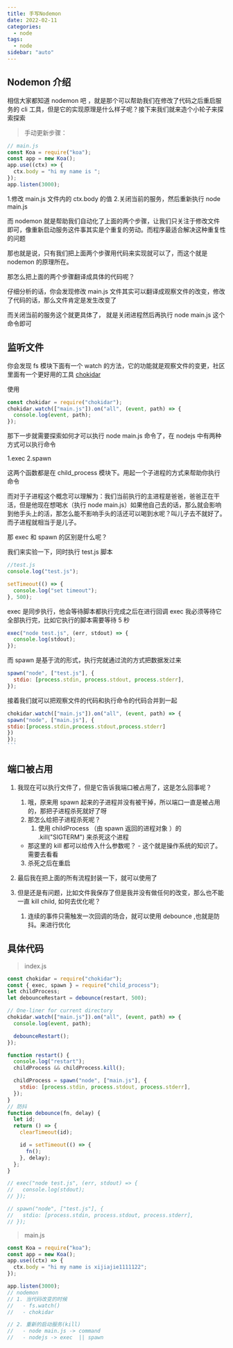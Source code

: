 ```yaml
---
title: 手写Nodemon
date: 2022-02-11
categories:
  - node
tags:
  - node
sidebar: "auto"
---
```



## Nodemon 介绍

相信大家都知道 nodemon 吧 ，就是那个可以帮助我们在修改了代码之后重启服务的 cli 工具，但是它的实现原理是什么样子呢？接下来我们就来造个小轮子来探索探索

> 手动更新步骤：

```js
// main.js
const Koa = require("koa");
const app = new Koa();
app.use((ctx) => {
  ctx.body = "hi my name is ";
});
app.listen(3000);
```

1.修改 main.js 文件内的 ctx.body 的值 2.关闭当前的服务，然后重新执行 node main.js

而 nodemon 就是帮助我们自动化了上面的两个步骤，让我们只关注于修改文件即可，像重新启动服务这件事其实是个重复的劳动。而程序最适合解决这种重复性的问题

那也就是说，只有我们把上面两个步骤用代码来实现就可以了，而这个就是 nodemon 的原理所在。

那怎么把上面的两个步骤翻译成具体的代码呢？

仔细分析的话，你会发现修改 main.js 文件其实可以翻译成观察文件的改变，修改了代码的话，那么文件肯定是发生改变了

而关闭当前的服务这个就更具体了， 就是关闭进程然后再执行 node main.js 这个命令即可

## 监听文件

你会发现 fs 模块下面有一个 watch 的方法，它的功能就是观察文件的变更，社区里面有一个更好用的工具
[chokidar](https://www.npmjs.com/package/chokidar)

使用

```js
const chokidar = require("chokidar");
chokidar.watch(["main.js"]).on("all", (event, path) => {
  console.log(event, path);
});
```

那下一步就需要探索如何才可以执行 node main.js 命令了，在 nodejs 中有两种方式可以执行命令

1.exec
2.spawn

这两个函数都是在 child_process 模块下。用起一个子进程的方式来帮助你执行命令

而对于子进程这个概念可以理解为：我们当前执行的主进程是爸爸，爸爸正在干活，但是他现在想喝水（执行 node main.js）如果他自己去的话，那么就会影响到他手头上的活，那怎么能不影响手头的活还可以喝到水呢？叫儿子去不就好了。而子进程就相当于是儿子。

那 exec 和 spawn 的区别是什么呢？

我们来实验一下，同时执行 test.js 脚本

```js
//test.js
console.log("test.js");

setTimeout(() => {
  console.log("set timeout");
}, 500);
```

exec 是同步执行，他会等待脚本都执行完成之后在进行回调 exec 我必须等待它全部执行完，比如它执行的脚本需要等待 5 秒

```js
exec("node test.js", (err, stdout) => {
  console.log(stdout);
});
```

而 spawn 是基于流的形式，执行完就通过流的方式把数据发过来

```js
spawn("node", ["test.js"], {
  stdio: [process.stdin, process.stdout, process.stderr],
});
```

接着我们就可以把观察文件的代码和执行命令的代码合并到一起

````js
chokidar.watch(["main.js"]).on("all", (event, path) => {
spawn("node", ["main.js"], {
stdio:[process.stdin,process.stdout,process.stderr]
})
});
```
````

## 端口被占用

1. 我现在可以执行文件了，但是它告诉我端口被占用了，这是怎么回事呢？

   1. 哦，原来用 spawn 起来的子进程并没有被干掉，所以端口一直是被占用的，那把子进程杀死就好了呀
   2. 那怎么给把子进程杀死呢？
      1. 使用 childProcess （由 spawn 返回的进程对象 ）的 .kill("SIGTERM") 来杀死这个进程

   - 那这里的 kill 都可以给传入什么参数呢？ - 这个就是操作系统的知识了。需要去看看

   3. 杀死之后在重启

2. 最后我在把上面的所有流程封装一下，就可以使用了
3. 但是还是有问题，比如文件我保存了但是我并没有做任何的改变，那么也不能一直 kill child, 如何去优化呢？
   1. 连续的事件只需触发一次回调的场合，就可以使用 debounce ,也就是防抖。来进行优化

## 具体代码

> index.js

```js
const chokidar = require("chokidar");
const { exec, spawn } = require("child_process");
let childProcess;
let debounceRestart = debounce(restart, 500);

// One-liner for current directory
chokidar.watch(["main.js"]).on("all", (event, path) => {
  console.log(event, path);

  debounceRestart();
});

function restart() {
  console.log("restart");
  childProcess && childProcess.kill();

  childProcess = spawn("node", ["main.js"], {
    stdio: [process.stdin, process.stdout, process.stderr],
  });
}
// 防抖
function debounce(fn, delay) {
  let id;
  return () => {
    clearTimeout(id);

    id = setTimeout(() => {
      fn();
    }, delay);
  };
}

// exec("node test.js", (err, stdout) => {
//   console.log(stdout);
// });

// spawn("node", ["test.js"], {
//   stdio: [process.stdin, process.stdout, process.stderr],
// });
```

> main.js

```js
const Koa = require("koa");
const app = new Koa();
app.use((ctx) => {
  ctx.body = "hi my name is xijiajie1111122";
});

app.listen(3000);
// nodemon
// 1. 当代码改变的时候
//   - fs.watch()
//   - chokidar

// 2. 重新的启动服务(kill)
//   - node main.js -> command
//   - nodejs -> exec  || spawn
```
